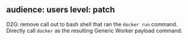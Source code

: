 audience: users
level: patch
---
D2G: remove call out to bash shell that ran the `docker run` command. Directly call `docker` as the resulting Generic Worker payload command.
